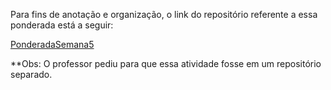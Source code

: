 Para fins de anotação e organização, o link do repositório referente a essa ponderada está a seguir: 

[PonderadaSemana5](https://github.com/eduardagnz/aplicando-teste)

**Obs: O professor pediu para que essa atividade fosse em um repositório separado.